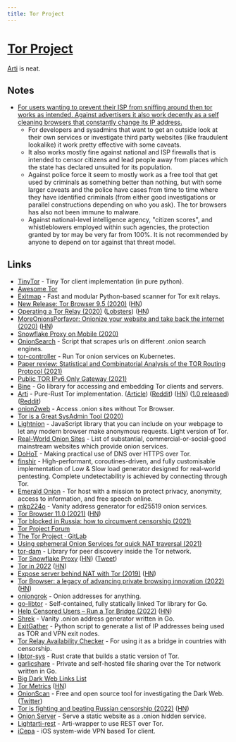 ```yaml
---
title: Tor Project
---
```


# [Tor Project](https://www.torproject.org/download/)

[Arti](https://gitlab.torproject.org/tpo/core/arti/) is neat.

## Notes

- [For users wanting to prevent their ISP from sniffing around then tor works as intended. Against advertisers it also work decently as a self cleaning browsers that constantly change its IP address.](https://news.ycombinator.com/item?id=24564415)
  - For developers and sysadmins that want to get an outside look at their own services or investigate third party websites (like fraudulent lookalike) it work pretty effective with some caveats.
  - It also works mostly fine against national and ISP firewalls that is intended to censor citizens and lead people away from places which the state has declared unsuited for its population.
  - Against police force it seem to mostly work as a free tool that get used by criminals as something better than nothing, but with some larger caveats and the police have cases from time to time where they have identified criminals (from either good investigations or parallel constructions depending on who you ask). The tor browsers has also not been immune to malware.
  - Against national-level intelligence agency, "citizen scores", and whistleblowers employed within such agencies, the protection granted by tor may be very far from 100%. It is not recommended by anyone to depend on tor against that threat model.

## Links

- [TinyTor](https://github.com/Marten4n6/TinyTor) - Tiny Tor client implementation (in pure python).
- [Awesome Tor](https://github.com/ajvb/awesome-tor)
- [Exitmap](https://github.com/NullHypothesis/exitmap) - Fast and modular Python-based scanner for Tor exit relays.
- [New Release: Tor Browser 9.5 (2020)](https://blog.torproject.org/new-release-tor-browser-95) ([HN](https://news.ycombinator.com/item?id=23392814))
- [Operating a Tor Relay (2020)](https://birb007.github.io/blog/2020/06/06/operating-a-tor-relay.html) ([Lobsters](https://lobste.rs/s/is2li1/operating_tor_relay)) ([HN](https://news.ycombinator.com/item?id=23536949))
- [MoreOnionsPorfavor: Onionize your website and take back the internet (2020)](https://blog.torproject.org/more-onions-porfavor) ([HN](https://news.ycombinator.com/item?id=23775704))
- [Snowflake Proxy on Mobile (2020)](https://blog.torproject.org/gsoc-2020-snowflake-proxy-mobile)
- [OnionSearch](https://github.com/megadose/OnionSearch) - Script that scrapes urls on different .onion search engines.
- [tor-controller](https://github.com/kragniz/tor-controller) - Run Tor onion services on Kubernetes.
- [Paper review: Statistical and Combinatorial Analysis of the TOR Routing Protocol (2021)](https://dustri.org/b/paper-review-statistical-and-combinatorial-analysis-of-the-tor-routing-protocol.html)
- [Public TOR IPv6 Only Gateway (2021)](https://blog.shamm.as/posts/2021-01-18-public_tor_ipv6_gateway/)
- [Bine](https://github.com/cretz/bine) - Go library for accessing and embedding Tor clients and servers.
- [Arti](https://gitlab.torproject.org/tpo/core/arti/) - Pure-Rust Tor implementation. ([Article](https://blog.torproject.org/announcing-arti)) ([Reddit](https://www.reddit.com/r/programming/comments/ogw5o7/the_tor_project_announces_arti_a_tor/)) ([HN](https://news.ycombinator.com/item?id=30683879)) ([1.0 released](https://blog.torproject.org/arti_100_released/)) ([Reddit](https://www.reddit.com/r/rust/comments/x4fk8h/arti_v100_released_rewrite_of_tor_client_in_rust/))
- [onion2web](https://github.com/starius/onion2web) - Access .onion sites without Tor Browser.
- [Tor is a Great SysAdmin Tool (2020)](https://www.jamieweb.net/blog/tor-is-a-great-sysadmin-tool/)
- [Lightnion](https://github.com/spring-epfl/lightnion) - JavaScript library that you can include on your webpage to let any modern browser make anonymous requests. Light version of Tor.
- [Real-World Onion Sites](https://github.com/alecmuffett/real-world-onion-sites) - List of substantial, commercial-or-social-good mainstream websites which provide onion services.
- [DoHoT](https://github.com/alecmuffett/dohot) - Making practical use of DNS over HTTPS over Tor.
- [finshir](https://github.com/isgasho/finshir) - High-performant, coroutines-driven, and fully customisable implementation of Low & Slow load generator designed for real-world pentesting. Complete undetectability is achieved by connecting through Tor.
- [Emerald Onion](https://emeraldonion.org/) - Tor host with a mission to protect privacy, anonymity, access to information, and free speech online.
- [mkp224o](https://github.com/cathugger/mkp224o) - Vanity address generator for ed25519 onion services.
- [Tor Browser 11.0 (2021)](https://blog.torproject.org/new-release-tor-browser-11-0) ([HN](https://news.ycombinator.com/item?id=29165747))
- [Tor blocked in Russia: how to circumvent censorship (2021)](https://forum.torproject.net/t/tor-blocked-in-russia-how-to-circumvent-censorship/982)
- [Tor Project Forum](https://forum.torproject.net/)
- [The Tor Project · GitLab](https://gitlab.torproject.org/tpo)
- [Using ephemeral Onion Services for quick NAT traversal (2021)](https://www.trickster.dev/post/using-ephemeral-onion-services-for-quick-nat-traversal/)
- [tor-dam](https://github.com/parazyd/tordam) - Library for peer discovery inside the Tor network.
- [Tor Snowflake Proxy](https://snowflake.torproject.org/) ([HN](https://news.ycombinator.com/item?id=29634636)) ([Tweet](https://twitter.com/genderjokes/status/1497284560811225095))
- [Tor in 2022](https://blog.torproject.org/tor-in-2022/) ([HN](https://news.ycombinator.com/item?id=29635213))
- [Expose server behind NAT with Tor (2019)](https://golb.hplar.ch/2019/01/expose-server-tor.html) ([HN](https://news.ycombinator.com/item?id=29929399))
- [Tor Browser: a legacy of advancing private browsing innovation (2022)](https://blog.torproject.org/tor-browser-advancing-privacy-innovation/) ([HN](https://news.ycombinator.com/item?id=30123982))
- [oniongrok](https://github.com/cmars/oniongrok) - Onion addresses for anything.
- [go-libtor](https://github.com/berty/go-libtor) - Self-contained, fully statically linked Tor library for Go.
- [Help Censored Users – Run a Tor Bridge (2022)](https://blog.torproject.org/run-a-bridge-campaign/) ([HN](https://news.ycombinator.com/item?id=30566093))
- [Shrek](https://github.com/innix/shrek) - Vanity .onion address generator written in Go.
- [ExitGather](https://github.com/uforia/exitgather) - Python script to generate a list of IP addresses being used as TOR and VPN exit nodes.
- [Tor Relay Availability Checker](https://github.com/ValdikSS/tor-relay-scanner) - For using it as a bridge in countries with censorship.
- [libtor-sys](https://github.com/MagicalBitcoin/libtor-sys) - Rust crate that builds a static version of Tor.
- [garlicshare](https://github.com/R4yGM/garlicshare) - Private and self-hosted file sharing over the Tor network written in Go.
- [Big Dark Web Links List](https://www.webhostingsecretrevealed.net/blog/security/dark-web-websites-onion-links/)
- [Tor Metrics](https://metrics.torproject.org/) ([HN](https://news.ycombinator.com/item?id=32240037))
- [OnionScan](https://github.com/s-rah/onionscan) - Free and open source tool for investigating the Dark Web. ([Twitter](https://twitter.com/OnionScan))
- [Tor is fighting and beating Russian censorship (2022)](https://www.wired.com/story/tor-browser-russia-blocks/) ([HN](https://news.ycombinator.com/item?id=32288058))
- [Onion Server](https://github.com/noot/onion-server) - Serve a static website as a .onion hidden service.
- [Lightarti-rest](https://github.com/c4dt/lightarti-rest) - Arti-wrapper to use REST over Tor.
- [iCepa](https://github.com/iCepa/iCepa) - iOS system-wide VPN based Tor client.
